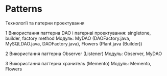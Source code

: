 # Patterns
Технології та патерни проектування

1 Використання паттерна DAO і патернві проектування: singletone, builder, factory method Модуль: MyDAO (DAOFactory.java, MySQLDAO.java, DAOFactory.java), Flowers (Plant.java (Builder))

2 Використання паттерна Observer (Listener) Модуль: Observer, MyDAO

3 Використання паттерна хранитель (Memento) Модуль: Memento, Flowers
